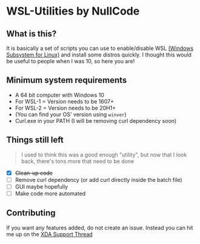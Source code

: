 # WSL-Utilities by NullCode

## What is this?
It is basically a set of scripts you can use to enable/disable WSL [(Windows Subsystem for Linux)](https://docs.microsoft.com/en-us/windows/wsl/about) and install some distros quickly. I thought this would be useful to people when I was 10, so here you are!

## Minimum system requirements
- A 64 bit computer with Windows 10
- For WSL-1 = Version needs to be 1607+ 
- For WSL-2 = Version needs to be 20H1+ 
- (You can find your OS' version using `winver`)
- Curl.exe in your PATH (I will be removing curl dependency soon)

## Things still left
> I used to think this was a good enough "utility", but now that I look back, there's tons more that need to be done
- [x] ~~Clean-up code~~
- [ ] Remove curl dependency (or add curl directly inside the batch file)
- [ ] GUI maybe hopefully
- [ ] Make code more automated 

## Contributing
If you want any features added, do not create an issue. Instead you can hit me up on the [XDA Support Thread](https://forum.xda-developers.com/t/script-win-10-wsl-1-2-utility-for-windows-10-x64.4177849/)
